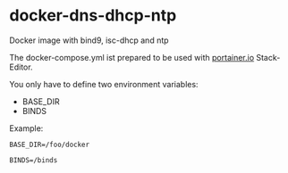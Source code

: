 # docker-dns-dhcp-ntp
Docker image with bind9, isc-dhcp and ntp

The docker-compose.yml ist prepared to be used with [portainer.io](https://www.portainer.io) Stack-Editor.

You only have to define two environment variables:

* BASE_DIR
* BINDS

Example:

`BASE_DIR=/foo/docker`

`BINDS=/binds
`
